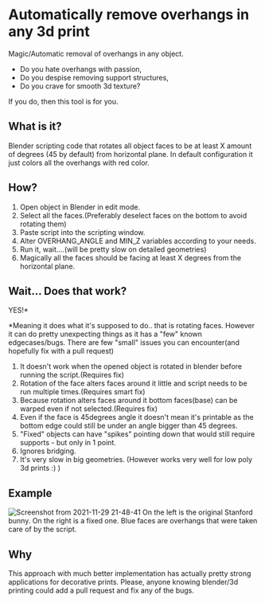 # Automatically remove overhangs in any 3d print
Magic/Automatic removal of overhangs in any object.

- Do you hate overhangs with passion, 
- Do you despise removing support structures,
- Do you crave for smooth 3d texture?

If you do, then this tool is for you. 

## What is it?
Blender scripting code that rotates all object faces to be at least X amount of degrees (45 by default) from horizontal plane.
In default configuration it just colors all the overhangs with red color.

## How?
1) Open object in Blender in edit mode.
2) Select all the faces.(Preferably deselect faces on the bottom to avoid rotating them)
3) Paste script into the scripting window.
4) Alter OVERHANG_ANGLE and MIN_Z variables according to your needs.
5) Run it, wait....(will be pretty slow on detailed geometries)
6) Magically all the faces should be facing at least X degrees from the horizontal plane.

## Wait... Does that work?
YES!*

*Meaning it does what it's supposed to do.. that is rotating faces. However it can do pretty
unexpecting things as it has a "few" known edgecases/bugs.
There are few "small" issues you can encounter(and hopefully fix with a pull request)
1) It doesn't work when the opened object is rotated in blender before running the script.(Requires fix)
2) Rotation of the face alters faces around it little and script needs to be run multiple times.(Requires smart fix)
3) Because rotation alters faces around it bottom faces(base) can be warped even if not selected.(Requires fix)
4) Even if the face is 45degrees angle it doesn't mean it's printable as the bottom edge could still be under an angle bigger than 45 degrees.
5) "Fixed" objects can have "spikes" pointing down that would still require supports - but only in 1 point.
6) Ignores bridging.
7) It's very slow in big geometries. (However works very well for low poly 3d prints :) )

## Example
![Screenshot from 2021-11-29 21-48-41](https://user-images.githubusercontent.com/5594182/143940879-6f5114d7-e20a-40d8-be8e-17e00133b81a.png)
On the left is the original Stanford bunny. On the right is a fixed one.
Blue faces are overhangs that were taken care of by the script.

## Why
This approach with much better implementation has actually pretty strong applications for decorative prints.
Please, anyone knowing blender/3d printing could add a pull request and fix any of the bugs.
